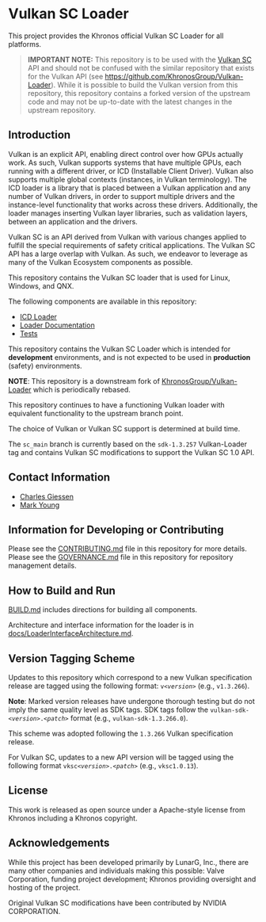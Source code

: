 # Vulkan SC Loader

This project provides the Khronos official Vulkan SC Loader for all platforms.

> **IMPORTANT NOTE:** This repository is to be used with the [Vulkan SC](https://www.khronos.org/vulkansc/) API and should not be confused with the similar repository that exists for the Vulkan API (see https://github.com/KhronosGroup/Vulkan-Loader). While it is possible to build the Vulkan version from this repository, this repository contains a forked version of the upstream code and may not be up-to-date with the latest changes in the upstream repository.

## Introduction

Vulkan is an explicit API, enabling direct control over how GPUs actually work.
As such, Vulkan supports systems that have multiple GPUs, each running with a different driver, or ICD (Installable Client Driver).
Vulkan also supports multiple global contexts (instances, in Vulkan terminology).
The ICD loader is a library that is placed between a Vulkan application and any number of Vulkan drivers, in order to support multiple drivers and the instance-level functionality that works across these drivers.
Additionally, the loader manages inserting Vulkan layer libraries, such as validation layers, between an application and the drivers.

Vulkan SC is an API derived from Vulkan with various changes applied to fulfill the special
requirements of safety critical applications. The Vulkan SC API has a large overlap with Vulkan.
As such, we endeavor to leverage as many of the Vulkan Ecosystem components as possible.

This repository contains the Vulkan SC loader that is used for Linux, Windows, and QNX.

The following components are available in this repository:

- [ICD Loader](loader/)
- [Loader Documentation](docs/LoaderInterfaceArchitecture.md)
- [Tests](tests/)

This repository contains the Vulkan SC Loader which is intended for **development** environments,
and is not expected to be used in **production** (safety) environments.

**NOTE**: This repository is a downstream fork of
[KhronosGroup/Vulkan-Loader](https://github.com/KhronosGroup/Vulkan-Loader)
which is periodically rebased.

This repository continues to have a functioning Vulkan loader with equivalent functionality
to the upstream branch point.

The choice of Vulkan or Vulkan SC support is determined at build time.

The `sc_main` branch is currently based on the `sdk-1.3.257` Vulkan-Loader tag and contains Vulkan SC modifications to support the Vulkan SC 1.0 API.

## Contact Information

- [Charles Giessen](mailto:charles@lunarg.com)
- [Mark Young](mailto:marky@lunarg.com)

## Information for Developing or Contributing

Please see the [CONTRIBUTING.md](CONTRIBUTING.md) file in this repository for more details.
Please see the [GOVERNANCE.md](GOVERNANCE.md) file in this repository for repository management details.

## How to Build and Run

[BUILD.md](BUILD.md) includes directions for building all components.

Architecture and interface information for the loader is in [docs/LoaderInterfaceArchitecture.md](docs/LoaderInterfaceArchitecture.md).

## Version Tagging Scheme

Updates to this repository which correspond to a new Vulkan specification release are tagged using the following format: `v<`_`version`_`>` (e.g., `v1.3.266`).

**Note**: Marked version releases have undergone thorough testing but do not imply the same quality level as SDK tags. SDK tags follow the `vulkan-sdk-<`_`version`_`>.<`_`patch`_`>` format (e.g., `vulkan-sdk-1.3.266.0`).

This scheme was adopted following the `1.3.266` Vulkan specification release.

For Vulkan SC, updates to a new API version will be tagged using the following format `vksc<`_`version`_`>.<`_`patch`_`>` (e.g., `vksc1.0.13`).

## License

This work is released as open source under a Apache-style license from Khronos including a Khronos copyright.

## Acknowledgements

While this project has been developed primarily by LunarG, Inc., there are many other
companies and individuals making this possible: Valve Corporation, funding
project development; Khronos providing oversight and hosting of the project.

Original Vulkan SC modifications have been contributed by NVIDIA CORPORATION.
